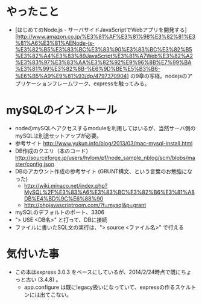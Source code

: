 # やったこと
* [はじめてのNode.js - サーバサイドJavaScriptでWebアプリを開発する][http://www.amazon.co.jp/%E3%81%AF%E3%81%98%E3%82%81%E3%81%A6%E3%81%AENode-js-%E3%82%B5%E3%83%BC%E3%83%90%E3%83%BC%E3%82%B5%E3%82%A4%E3%83%89JavaScript%E3%81%A7Web%E3%82%A2%E3%83%97%E3%83%AA%E3%82%92%E9%96%8B%E7%99%BA%E3%81%99%E3%82%8B-%E6%9D%BE%E5%B3%B6-%E6%B5%A9%E9%81%93/dp/4797370904] の9章の写経。nodejsのアプリケーションフレームワーク、expressを触ってみる。

# mySQLのインストール
* nodeのmySQLへアクセスするmoduleを利用してはいるが、当然サーバ側のmySQLは別途セットアップが必要。	
* 参考サイト http://www.yukun.info/blog/2013/03/mac-mysql-install.html
* DB作成のクエリ（本のコード）http://sourceforge.jp/users/hylom/pf/node_sample_nblog/scm/blobs/master/config.json
* DBのアカウント作成の参考サイト (GRUNT構文、という言葉のお勉強になった)
    * http://wiki.minaco.net/index.php?MySQL%2F%E3%83%A6%E3%83%BC%E3%82%B6%E3%81%A8DB%E4%BD%9C%E6%88%90
    * http://phpjavascriptroom.com/?t=mysql&p=grant
* mySQLのデフォルトのポート、3306
* "> USE <DB名>" と打って、DBに接続
* ファイルに書いたSQL文の実行は、"> source <ファイル名>" で行える

# 気付いた事
* この本はexpress 3.0.3 をベースにしているが、2014/2/24時点で既にちょっと古い (3.4.8) 。
    * app.configure は既にlegacy扱いになっていて、expressの作るスケルトンには出てこない。
